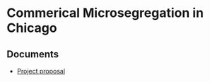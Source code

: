 # Commerical Microsegregation in Chicago

## Documents
- [Project proposal](/docs/proposal/proposal.pdf)
